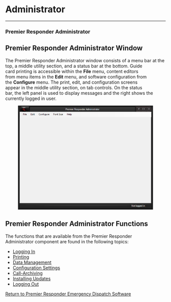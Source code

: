 # Administrator

***

### **Premier Responder Administrator**

## Premier Responder Administrator Window

The Premier Responder Administrator window consists of a menu bar at the
\
top, a middle utility section, and a status bar at the bottom.  Guide
\
card  printing is accessible within the **File** menu, content editors
\
from menu items in the **Edit** menu, and software configuration from
\
the **Configure** menu.  The print, edit, and configuration screens
\
appear in the middle utility section, on tab controls.  On the status
\
bar, the left panel is used to display messages and the right shows the
\
currently logged in user.&#x20;

<figure><img src="../../.gitbook/assets/Administrator_files/image001.png" alt=""><figcaption></figcaption></figure>

## Premier Responder Administrator Functions

The functions that are available from the Premier Responder
\
Administrator component are found in the following topics:

* [Logging In](<../../Logging In.md>)
* [Printing](../../Printing.md)
* [Data Management](../../Data%20Management.md)
* [Configuration Settings](<../../Configuration Settings.md>)
* [Call-Archiving](<../../Archiving Calls.md>)
* [Installing Updates](<../../Installing Updates.md>)
* [Logging Out](<../../Logging Out.md>)

[Return to Premier Responder Emergency Dispatch
Software](./)

